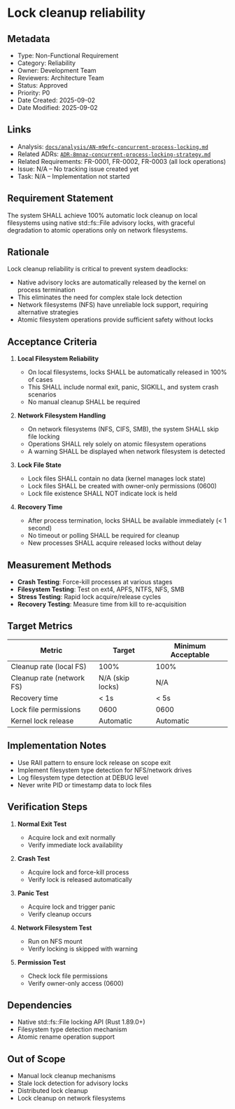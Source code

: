 # Lock cleanup reliability

## Metadata
- Type: Non-Functional Requirement
- Category: Reliability
- Owner: Development Team
- Reviewers: Architecture Team
- Status: Approved
- Priority: P0
- Date Created: 2025-09-02
- Date Modified: 2025-09-02

## Links
- Analysis: [`docs/analysis/AN-m9efc-concurrent-process-locking.md`](../analysis/AN-m9efc-concurrent-process-locking.md)
- Related ADRs: [`ADR-8mnaz-concurrent-process-locking-strategy.md`](../adr/ADR-8mnaz-concurrent-process-locking-strategy.md)
- Related Requirements: FR-0001, FR-0002, FR-0003 (all lock operations)
- Issue: N/A – No tracking issue created yet
- Task: N/A – Implementation not started

## Requirement Statement

The system SHALL achieve 100% automatic lock cleanup on local filesystems using native std::fs::File advisory locks, with graceful degradation to atomic operations only on network filesystems.

## Rationale

Lock cleanup reliability is critical to prevent system deadlocks:
- Native advisory locks are automatically released by the kernel on process termination
- This eliminates the need for complex stale lock detection
- Network filesystems (NFS) have unreliable lock support, requiring alternative strategies
- Atomic filesystem operations provide sufficient safety without locks

## Acceptance Criteria

1. **Local Filesystem Reliability**
   - On local filesystems, locks SHALL be automatically released in 100% of cases
   - This SHALL include normal exit, panic, SIGKILL, and system crash scenarios
   - No manual cleanup SHALL be required

2. **Network Filesystem Handling**
   - On network filesystems (NFS, CIFS, SMB), the system SHALL skip file locking
   - Operations SHALL rely solely on atomic filesystem operations
   - A warning SHALL be displayed when network filesystem is detected

3. **Lock File State**
   - Lock files SHALL contain no data (kernel manages lock state)
   - Lock files SHALL be created with owner-only permissions (0600)
   - Lock file existence SHALL NOT indicate lock is held

4. **Recovery Time**
   - After process termination, locks SHALL be available immediately (< 1 second)
   - No timeout or polling SHALL be required for cleanup
   - New processes SHALL acquire released locks without delay

## Measurement Methods

- **Crash Testing**: Force-kill processes at various stages
- **Filesystem Testing**: Test on ext4, APFS, NTFS, NFS, SMB
- **Stress Testing**: Rapid lock acquire/release cycles
- **Recovery Testing**: Measure time from kill to re-acquisition

## Target Metrics

| Metric | Target | Minimum Acceptable |
|--------|--------|-------------------|
| Cleanup rate (local FS) | 100% | 100% |
| Cleanup rate (network FS) | N/A (skip locks) | N/A |
| Recovery time | < 1s | < 5s |
| Lock file permissions | 0600 | 0600 |
| Kernel lock release | Automatic | Automatic |

## Implementation Notes

- Use RAII pattern to ensure lock release on scope exit
- Implement filesystem type detection for NFS/network drives
- Log filesystem type detection at DEBUG level
- Never write PID or timestamp data to lock files

## Verification Steps

1. **Normal Exit Test**
   - Acquire lock and exit normally
   - Verify immediate lock availability

2. **Crash Test**
   - Acquire lock and force-kill process
   - Verify lock is released automatically

3. **Panic Test**
   - Acquire lock and trigger panic
   - Verify cleanup occurs

4. **Network Filesystem Test**
   - Run on NFS mount
   - Verify locking is skipped with warning

5. **Permission Test**
   - Check lock file permissions
   - Verify owner-only access (0600)

## Dependencies

- Native std::fs::File locking API (Rust 1.89.0+)
- Filesystem type detection mechanism
- Atomic rename operation support

## Out of Scope

- Manual lock cleanup mechanisms
- Stale lock detection for advisory locks
- Distributed lock cleanup
- Lock cleanup on network filesystems